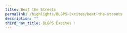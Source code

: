 ```yaml
---
title: Beat the Streets
permalink: /highlights/BLGPS-Excites/beat-the-streets
description: ""
third_nav_title: BLGPS Excites !
---
```

